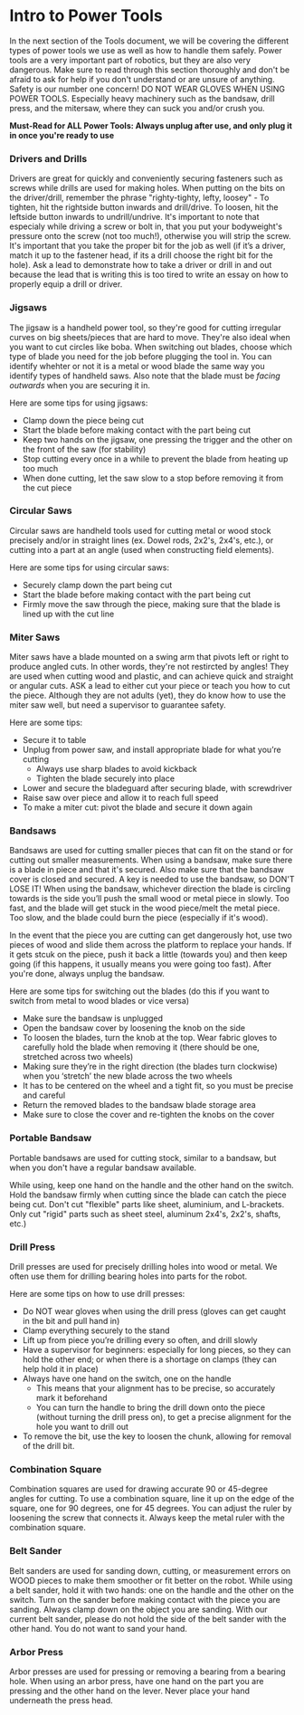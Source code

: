 # Intro to Power Tools

In the next section of the Tools document, we will be covering the different types of power tools we use as well as how to handle them safely. Power tools are a very important part of robotics, but they are also very dangerous. Make sure to read through this section thoroughly and don't be afraid to ask for help if you don't understand or are unsure of anything. Safety is our number one concern! DO NOT WEAR GLOVES WHEN USING POWER TOOLS. Especially heavy machinery such as the bandsaw, drill press, and the mitersaw, where they can suck you and/or crush you. 

**Must-Read for ALL Power Tools: Always unplug after use, and only plug it in once you're ready to use**

### Drivers and Drills

Drivers are great for quickly and conveniently securing fasteners such as screws while drills are used for making holes. When putting on the bits on the driver/drill, remember the phrase "righty-tighty, lefty, loosey" - To tighten, hit the rightside button inwards and drill/drive. To loosen, hit the leftside button inwards to undrill/undrive. It's important to note that especialy while driving a screw or bolt in, that you put your bodyweight's pressure onto the screw (not too much!), otherwise you will strip the screw.  It's important that you take the proper bit for the job as well (if it’s a driver, match it up to the fastener head, if its a drill choose the right bit for the hole). Ask a lead to demonstrate how to take a driver or drill in and out because the lead that is writing this is too tired to write an essay on how to properly equip a drill or driver.

### Jigsaws

The jigsaw is a handheld power tool, so they're good for cutting irregular curves on big sheets/pieces that are hard to move. They're also ideal when you want to cut circles like boba. When switching out blades, choose which type of blade you need for the job before plugging the tool in. You can identify whehter or not it is a metal or wood blade the same way you identify types of handheld saws. Also note that the blade must be *facing outwards*  when you are securing it in.

Here are some tips for using jigsaws:

* Clamp down the piece being cut
* Start the blade before making contact with the part being cut
* Keep two hands on the jigsaw, one pressing the trigger and the other on the front of the saw (for stability)
* Stop cutting every once in a while to prevent the blade from heating up too much
* When done cutting, let the saw slow to a stop before removing it from the cut piece

### Circular Saws

Circular saws are handheld tools used for cutting metal or wood stock precisely and/or in straight lines (ex. Dowel rods, 2x2's, 2x4's, etc.), or cutting into a part at an angle (used when constructing field elements). 

Here are some tips for using circular saws:

* Securely clamp down the part being cut
* Start the blade before making contact with the part being cut
* Firmly move the saw through the piece, making sure that the blade is lined up with the cut line

### Miter Saws

Miter saws have a blade mounted on a swing arm that pivots left or right to produce angled cuts. In other words, they're not restircted by angles! They are used when cutting wood and plastic, and can achieve quick and straight or angular cuts. ASK a lead to either cut your piece or teach you how to cut the piece. Although they are not adults (yet), they do know how to use the miter saw well, but need a supervisor to guarantee safety. 

Here are some tips: 

* Secure it to table
* Unplug from power saw, and install appropriate blade for what you’re cutting
    * Always use sharp blades to avoid kickback
    * Tighten the blade securely into place
* Lower and secure the bladeguard after securing blade, with screwdriver
* Raise saw over piece and allow it to reach full speed
* To make a miter cut: pivot the blade and secure it down again

### Bandsaws

Bandsaws are used for cutting smaller pieces that can fit on the stand or for cutting out smaller measurements. When using a bandsaw, make sure there is a blade in piece and that it's secured. Also make sure that the bandsaw cover is closed and secured. A key is needed to use the bandsaw, so DON'T LOSE IT! When using the bandsaw, whichever direction the blade is circling towards is the side you’ll push the small wood or metal piece in slowly. Too fast, and the blade will get stuck in the wood piece/melt the metal piece. Too slow, and the blade could burn the piece (especially if it's wood). 

In the event that the piece you are cutting can get dangerously hot, use two pieces of wood and slide them across the platform to replace your hands. If it gets stcuk on the piece, push it back a little (towards you) and then keep going (if this happens, it usually means you were going too fast). After you're done, always unplug the bandsaw. 

Here are some tips for switching out the blades (do this if you want to switch from metal to wood blades or vice versa)

* Make sure the bandsaw is unplugged
* Open the bandsaw cover by loosening the knob on the side
* To loosen the blades, turn the knob at the top. Wear fabric gloves to carefully hold the blade when removing it (there should be one, stretched across two wheels)
* Making sure they’re in the right direction (the blades turn clockwise) when you ‘stretch’ the new blade across the two wheels
* It has to be centered on the wheel and a tight fit, so you must be precise and careful
* Return the removed blades to the bandsaw blade storage area
* Make sure to close the cover and re-tighten the knobs on the cover

### Portable Bandsaw

Portable bandsaws are used for cutting stock, similar to a bandsaw, but when you don't have a regular bandsaw available.

While using, keep one hand on the handle and the other hand on the switch. Hold the bandsaw firmly when cutting since the blade can catch the piece being cut. Don't cut "flexible" parts like sheet, aluminium, and L-brackets. Only cut "rigid" parts such as sheet steel, aluminum 2x4's, 2x2's, shafts, etc.)

### Drill Press

Drill presses are used for precisely drilling holes into wood or metal. We often use them for drilling bearing holes into parts for the robot.

Here are some tips on how to use drill presses:

* Do NOT wear gloves when using the drill press (gloves can get caught in the bit and pull hand in)
* Clamp everything securely to the stand
* Lift up from piece you’re drilling every so often, and drill slowly
* Have a supervisor for beginners: especially for long pieces, so they can hold the other end; or when there is a shortage on clamps (they can help hold it in place)
* Always have one hand on the switch, one on the handle
    * This means that your alignment has to be precise, so accurately mark it beforehand
    * You can turn the handle to bring the drill down onto the piece (without turning the drill press on), to get a precise alignment for the hole you want to drill out
* To remove the bit, use the key to loosen the chunk, allowing for removal of the drill bit.

### Combination Square

Combination squares are used for drawing accurate 90 or 45-degree angles for cutting. To use a combination square, line it up on the edge of the square, one for 90 degrees, one for 45 degrees. You can adjust the ruler by loosening the screw that connects it. Always keep the metal ruler with the combination square.

### Belt Sander

Belt sanders are used for sanding down, cutting, or measurement errors on WOOD pieces to make them smoother or fit better on the robot. While using a belt sander, hold it with two hands: one on the handle and the other on the switch. Turn on the sander before making contact with the piece you are sanding. Always clamp down on the object you are sanding. With our current belt sander, please do not hold the side of the belt sander with the other hand. You do not want to sand your hand. 

### Arbor Press

Arbor presses are used for pressing or removing a bearing from a bearing hole. When using an arbor press, have one hand on the part you are pressing and the other hand on the lever. Never place your hand underneath the press head.
